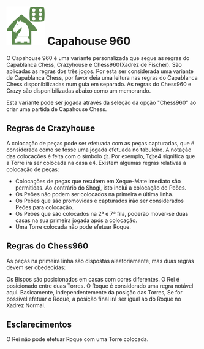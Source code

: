 # ![Capahouse960](https://github.com/gbtami/pychess-variants/blob/master/static/icons/Capahouse960.svg) Capahouse 960

O Capahouse 960 é uma variante personalizada que segue as regras do Capablanca Chess, Crazyhouse e Chess960(Xadrez de Fischer). São aplicadas as regras dos três jogos. Por esta ser considerada uma variante de Capablanca Chess, por favor deia uma leitura nas regras do Capablanca Chess disponibilizadas num guia em separado. As regras do Chess960 e Crazy são disponibilizadas abaixo como um memorando.

Esta variante pode ser jogada através da seleção da opção "Chess960" ao criar uma partida de Capahouse Chess.

## Regras de Crazyhouse

A colocação de peças pode ser efetuada com as peças capturadas, que é considerada como se fosse uma jogada efetuada no tabuleiro. A notação das colocações é feita com o símbolo @. Por exemplo, T@e4 significa que a Torre irá ser colocada na casa e4. Existem algumas regras relativas à colocação de peças: 

* Colocações de peças que resultem em Xeque-Mate imediato são permitidas. Ao contrário do Shogi, isto inclui a colocação de Peões.
* Os Peões não podem ser colocados na primeira e última linha.
* Os Peões que são promovidas e capturados irão ser considerados Peões para colocação.
* Os Peões que são colocados na 2ª e 7ª fila, poderão mover-se duas casas na sua primeira jogada após a colocação.
* Uma Torre colocada não pode efetuar Roque.

## Regras do Chess960

 As peças na primeira linha são dispostas aleatoriamente, mas duas regras devem ser obedecidas:

Os Bispos são posicionados em casas com cores diferentes.
O Rei é posicionado entre duas Torres.
O Roque é considerado uma regra notável aqui. Basicamente, independentemente da posição das Torres, Se for possível efetuar o Roque, a posição final irá ser igual ao do Roque no Xadrez Normal.

## Esclarecimentos

O Rei não pode efetuar Roque com uma Torre colocada.
